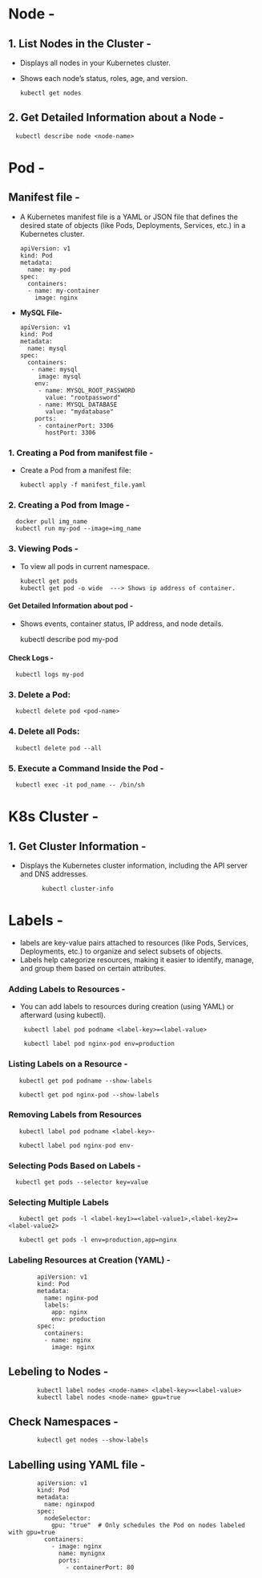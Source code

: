 # Node -
## 1. List Nodes in the Cluster -
- Displays all nodes in your Kubernetes cluster.
- Shows each node’s status, roles, age, and version.

      kubectl get nodes

## 2. Get Detailed Information about a Node -

      kubectl describe node <node-name>



# Pod -
## Manifest file -
- A Kubernetes manifest file is a YAML or JSON file that defines the desired state of objects (like Pods, Deployments, Services, etc.) in a Kubernetes cluster.

      apiVersion: v1
      kind: Pod
      metadata:
        name: my-pod
      spec:
        containers:
        - name: my-container
          image: nginx

- **MySQL File-**

      apiVersion: v1
      kind: Pod
      metadata:
        name: mysql
      spec:
        containers:
         - name: mysql
           image: mysql
          env:
           - name: MYSQL_ROOT_PASSWORD
             value: "rootpassword"
           - name: MYSQL_DATABASE
             value: "mydatabase"
          ports:
           - containerPort: 3306
             hostPort: 3306



### 1. Creating a Pod from manifest file -
- Create a Pod from a manifest file:

      kubectl apply -f manifest_file.yaml

### 2. Creating a Pod from Image -

      docker pull img_name
      kubectl run my-pod --image=img_name


### 3. Viewing Pods -
- To view all pods in current namespace.

      kubectl get pods
      kubectl get pod -o wide  ---> Shows ip address of container.

  
#### Get Detailed Information about pod -
- Shows events, container status, IP address, and node details.
  
     kubectl describe pod my-pod

#### Check Logs -

      kubectl logs my-pod
     

### 3. Delete a Pod:

      kubectl delete pod <pod-name>

### 4. Delete all Pods:

      kubectl delete pod --all

### 5. Execute a Command Inside the Pod -

      kubectl exec -it pod_name -- /bin/sh




# K8s Cluster -
## 1. Get Cluster Information -
- Displays the Kubernetes cluster information, including the API server and DNS addresses.

            kubectl cluster-info




# Labels -
- labels are key-value pairs attached to resources (like Pods, Services, Deployments, etc.) to organize and select subsets of objects.
- Labels help categorize resources, making it easier to identify, manage, and group them based on certain attributes.

### Adding Labels to Resources -
- You can add labels to resources during creation (using YAML) or afterward (using kubectl).

       kubectl label pod podname <label-key>=<label-value>

       kubectl label pod nginx-pod env=production


### Listing Labels on a Resource -

       kubectl get pod podname --show-labels

       kubectl get pod nginx-pod --show-labels

### Removing Labels from Resources

       kubectl label pod podname <label-key>-

       kubectl label pod nginx-pod env-

### Selecting Pods Based on Labels -


      kubectl get pods --selector key=value



### Selecting Multiple Labels

       kubectl get pods -l <label-key1>=<label-value1>,<label-key2>=<label-value2>

       kubectl get pods -l env=production,app=nginx

### Labeling Resources at Creation (YAML) -

            apiVersion: v1
            kind: Pod
            metadata:
              name: nginx-pod
              labels:
                app: nginx
                env: production
            spec:
              containers:
              - name: nginx
                image: nginx

## Lebeling to Nodes -

            kubectl label nodes <node-name> <label-key>=<label-value>
            kubectl label nodes <node-name> gpu=true
      

## Check Namespaces -

            kubectl get nodes --show-labels


## Labelling using YAML file -

            apiVersion: v1
            kind: Pod
            metadata:
              name: nginxpod
            spec:
              nodeSelector:
                gpu: "true"  # Only schedules the Pod on nodes labeled with gpu=true
              containers:
                - image: nginx
                  name: mynignx
                  ports:
                    - containerPort: 80

